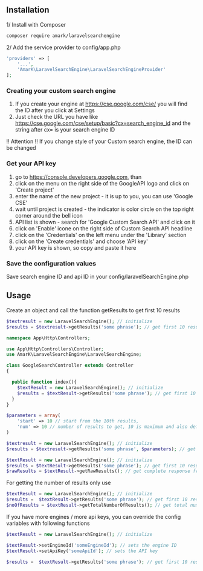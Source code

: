 
## Installation
1/ Install with Composer

```bash
composer require amark/laravelsearchengine
```

2/ Add the service provider to config/app.php

```php
'providers' => [
    '...',
    'AmarK\LaravelSearchEngine\LaravelSearchEngineProvider'
];
```

### Creating your custom search engine
1. If you create your engine at https://cse.google.com/cse/ you will find the ID after you click at Settings
2. Just check the URL you have like https://cse.google.com/cse/setup/basic?cx=search_engine_id and the string after cx= is your search engine ID
     
!! Attention !! If you change style of your Custom search engine, the ID can be changed

### Get your API key
1. go to https://console.developers.google.com, than
2. click on the menu on the right side of the GoogleAPI logo and click on 'Create project'
3. enter the name of the new project - it is up to you, you can use 'Google CSE'
4. wait until project is created - the indicator is color circle on the top right corner around the bell icon
5. API list is shown - search for 'Google Custom Search API' and click on it
6. click on 'Enable' icone on the right side of Custom Search API headline
7. click on the 'Credentials' on the left menu under the 'Library' section
8. click on the 'Create credentials' and choose 'API key'
9. your API key is shown, so copy and paste it here

### Save the configuration values
Save search engine ID and api ID in your config/laravelSearchEngine.php

## Usage

Create an object and call the function getResults to get first 10 results
```php
$textresult = new LaravelSearchEngine(); // initialize
$results = $textresult->getResults('some phrase'); // get first 10 results for query 'some phrase' 
```

```php
namespace App\Http\Controllers;

use App\Http\Controllers\Controller;
use AmarK\LaravelSearchEngine\LaravelSearchEngine;

class GoogleSearchController extends Controller
{

  public function index(){
    $textResult = new LaravelSearchEngine(); // initialize
    $results = $textResult->getResults('some phrase'); // get first 10 results for query 'some phrase' 
  }
}
```

```php
$parameters = array(
    'start' => 10 // start from the 10th results,
    'num' => 10 // number of results to get, 10 is maximum and also default value
)

$textresult = new LaravelSearchEngine(); // initialize
$results = $textresult->getResults('some phrase', $parameters); // get second 10 results for query 'some phrase'
```

```php
$textResult = new LaravelSearchEngine(); // initialize
$results = $textResult->getResults('some phrase'); // get first 10 results for query 'some phrase'
$rawResults = $textResult->getRawResults(); // get complete response from Google
```

For getting the number of results only use
```php
$textResult = new LaravelSearchEngine(); // initialize
$results =  $textResult->getResults('some phrase'); // get first 10 results for query 'some phrase'
$noOfResults = $textResult->getTotalNumberOfResults(); // get total number of results (it can be less than 10)
```

If you have more engines / more api keys, you can override the config variables with following functions

```php
$textResult = new LaravelSearchEngine(); // initialize

$textResult->setEngineId('someEngineId'); // sets the engine ID
$textResult->setApiKey('someApiId'); // sets the API key

$results =  $textResult->getResults('some phrase'); // get first 10 results for query 'some phrase'
```


